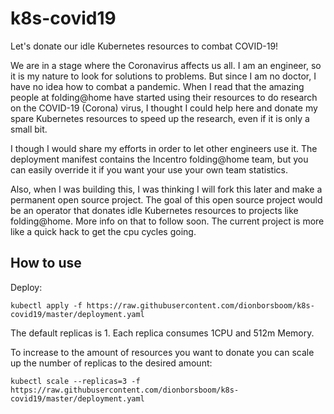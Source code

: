 # k8s-covid19

Let's donate our idle Kubernetes resources to combat COVID-19!

We are in a stage where the Coronavirus affects us all. I am an engineer, so it is my nature to look for solutions to problems. But since I am no doctor, I have no idea how to combat a pandemic. When I read that the amazing people at folding@home have started using their resources to do research on the COVID-19 (Corona) virus, I thought I could help here and donate my spare Kubernetes resources to speed up the research, even if it is only a small bit.

I though I would share my efforts in order to let other engineers use it. The deployment manifest contains the Incentro folding@home team, but you can easily override it if you want your use your own team statistics.

Also, when I was building this, I was thinking I will fork this later and make a permanent open source project. The goal of this open source project would be an operator that donates idle Kubernetes resources to projects like folding@home. More info on that to follow soon. The current project is more like a quick hack to get the cpu cycles going.

## How to use
Deploy:
```
kubectl apply -f https://raw.githubusercontent.com/dionborsboom/k8s-covid19/master/deployment.yaml
```

The default replicas is 1. Each replica consumes 1CPU and 512m Memory.

To increase to the amount of resources you want to donate you can scale up the number of replicas to the desired amount:
```
kubectl scale --replicas=3 -f https://raw.githubusercontent.com/dionborsboom/k8s-covid19/master/deployment.yaml
```
